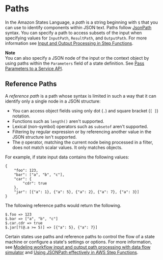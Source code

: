 # Paths<a name="amazon-states-language-paths"></a>

In the Amazon States Language, a *path* is a string beginning with `$` that you can use to identify components within JSON text\. Paths follow [JsonPath](https://github.com/json-path/JsonPath) syntax\. You can specify a path to access subsets of the input when specifying values for `InputPath`, `ResultPath`, and `OutputPath`\. For more information see [Input and Output Processing in Step Functions](concepts-input-output-filtering.md)\.

**Note**  
You can also specify a JSON node of the input or the context object by using paths within the `Parameters` field of a state definition\. See [Pass Parameters to a Service API](connect-parameters.md)\.

## Reference Paths<a name="amazon-states-language-reference-paths"></a>

A *reference path* is a path whose syntax is limited in such a way that it can identify only a single node in a JSON structure:
+ You can access object fields using only dot \(`.`\) and square bracket \(`[ ]`\) notation\.
+ Functions such as `length()` aren't supported\.
+ Lexical (non-symbol) operators such as `subsetof` aren't supported\.
+ Filtering by regular expression or by referencing another value in the JSON structure isn't supported\.
+ The `@` operator, matching the current node being processed in a filter, does not match scalar values. It only matches objects\.

For example, if state input data contains the following values:

```
{
    "foo": 123,
    "bar": ["a", "b", "c"],
    "car": {
        "cdr": true
    },
    "jar": [{"a": 1}, {"a": 5}, {"a": 2}, {"a": 7}, {"a": 3}]
}
```

The following reference paths would return the following\.

```
$.foo => 123
$.bar => ["a", "b", "c"]
$.car.cdr => true
$.jar[?(@.a >= 5)] => [{"a": 5}, {"a": 7}]
```

Certain states use paths and reference paths to control the flow of a state machine or configure a state's settings or options\. For more information, see [Modeling workflow input and output path processing with data flow simulator](https://aws.amazon.com/blogs/compute/modeling-workflow-input-output-path-processing-with-data-flow-simulator/) and [Using JSONPath effectively in AWS Step Functions](https://aws.amazon.com/blogs/compute/using-jsonpath-effectively-in-aws-step-functions/)\.
